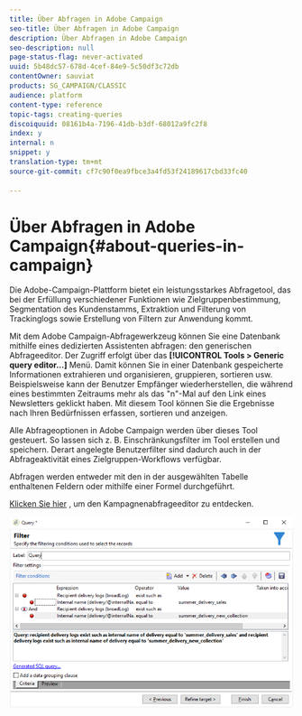 ```yaml
---
title: Über Abfragen in Adobe Campaign
seo-title: Über Abfragen in Adobe Campaign
description: Über Abfragen in Adobe Campaign
seo-description: null
page-status-flag: never-activated
uuid: 5b48dc57-678d-4cef-84e9-5c50df3c72db
contentOwner: sauviat
products: SG_CAMPAIGN/CLASSIC
audience: platform
content-type: reference
topic-tags: creating-queries
discoiquuid: 08161b4a-7196-41db-b3df-68012a9fc2f8
index: y
internal: n
snippet: y
translation-type: tm+mt
source-git-commit: cf7c90f0ea9fbce3a4fd53f24189617cbd33fc40

---
```



# Über Abfragen in Adobe Campaign{#about-queries-in-campaign}

Die Adobe-Campaign-Plattform bietet ein leistungsstarkes Abfragetool, das bei der Erfüllung verschiedener Funktionen wie Zielgruppenbestimmung, Segmentation des Kundenstamms, Extraktion und Filterung von Trackinglogs sowie Erstellung von Filtern zur Anwendung kommt.

Mit dem Adobe Campaign-Abfragewerkzeug können Sie eine Datenbank mithilfe eines dedizierten Assistenten abfragen: den generischen Abfrageeditor. Der Zugriff erfolgt über das **[!UICONTROL Tools > Generic query editor...]** Menü. Damit können Sie in einer Datenbank gespeicherte Informationen extrahieren und organisieren, gruppieren, sortieren usw. Beispielsweise kann der Benutzer Empfänger wiederherstellen, die während eines bestimmten Zeitraums mehr als das &quot;n&quot;-Mal auf den Link eines Newsletters geklickt haben. Mit diesem Tool können Sie die Ergebnisse nach Ihren Bedürfnissen erfassen, sortieren und anzeigen.

Alle Abfrageoptionen in Adobe Campaign werden über dieses Tool gesteuert. So lassen sich z. B. Einschränkungsfilter im Tool erstellen und speichern. Derart angelegte Benutzerfilter sind dadurch auch in der Abfrageaktivität eines Zielgruppen-Workflows verfügbar.

Abfragen werden entweder mit den in der ausgewählten Tabelle enthaltenen Feldern oder mithilfe einer Formel durchgeführt.

[Klicken Sie hier](../../workflow/using/query.md) , um den Kampagnenabfrageeditor zu entdecken.

![](assets/query_recipients_4.png)
